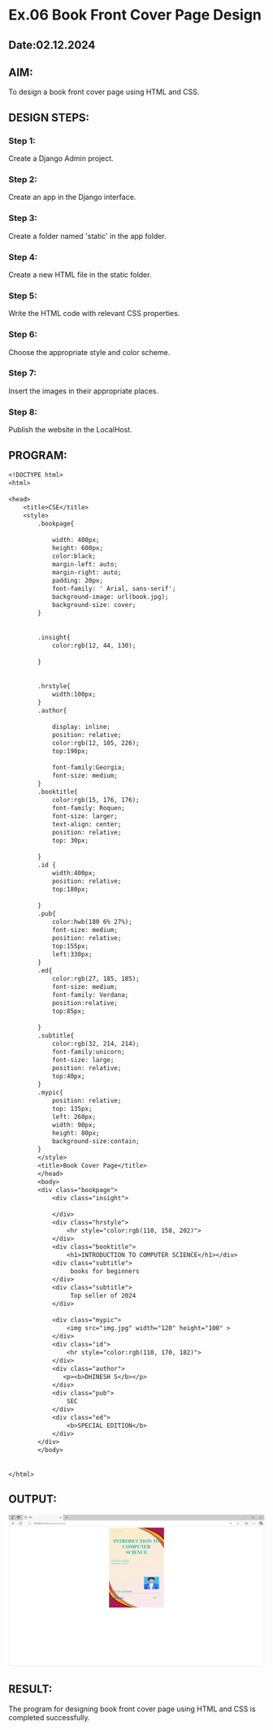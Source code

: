 # Ex.06 Book Front Cover Page Design
## Date:02.12.2024

## AIM:
To design a book front cover page using HTML and CSS.

## DESIGN STEPS:

### Step 1:
Create a Django Admin project.

### Step 2:
Create an app in the Django interface.

### Step 3:
Create a folder named 'static' in the app folder.

### Step 4:
Create a new HTML file in the static folder.

### Step 5:
Write the HTML code with relevant CSS properties.

### Step 6:
Choose the appropriate style and color scheme.

### Step 7:
Insert the images in their appropriate places.

### Step 8:
Publish the website in the LocalHost.

## PROGRAM:
```
<!DOCTYPE html>
<html>

<head>
    <title>CSE</title>
    <style>
        .bookpage{

            width: 400px;
            height: 600px;
            color:black;
            margin-left: auto;
            margin-right: auto;
            padding: 20px;
            font-family: ' Arial, sans-serif';
            background-image: url(book.jpg);
            background-size: cover;
        }
            
        
        .insight{
            color:rgb(12, 44, 130);
        
        }
        
        
        .hrstyle{
            width:100px;
        }
        .author{
        
            display: inline;
            position: relative;
            color:rgb(12, 105, 226);
            top:190px;
            
            font-family:Georgia;
            font-size: medium;
        }
        .booktitle{
            color:rgb(15, 176, 176);
            font-family: Roquen;
            font-size: larger;
            text-align: center;
            position: relative;
            top: 30px;
        
        }
        .id {
            width:400px;
            position: relative;
            top:180px;
            
        }
        .pub{
            color:hwb(180 6% 27%);
            font-size: medium;
            position: relative;
            top:155px;
            left:330px;
        }
        .ed{
            color:rgb(27, 185, 185);
            font-size: medium;
            font-family: Verdana;
            position:relative;
            top:85px;
        
        }
        .subtitle{
            color:rgb(32, 214, 214);
            font-family:unicorn;
            font-size: large;
            position: relative;
            top:40px;
        }
        .mypic{
            position: relative;
            top: 135px;
            left: 260px;
            width: 90px;
            height: 80px;
            background-size:contain;
        }
        </style>
        <title>Book Cover Page</title>
        </head>
        <body>
        <div class="bookpage">
            <div class="insight">
                
            </div>
            <div class="hrstyle">
                <hr style="color:rgb(110, 158, 202)">
            </div>
            <div class="booktitle">
                <h1>INTRODUCTION TO COMPUTER SCIENCE</h1></div>
            <div class="subtitle">
                 books for beginners
            </div>
            <div class="subtitle">
                 Top seller of 2024
            </div>

            <div class="mypic">
                <img src="img.jpg" width="120" height="100" >
            </div>
            <div class="id">
                <hr style="color:rgb(110, 170, 182)">
            </div>
            <div class="author">
               <p><b>DHINESH S</b></p>
            </div>
            <div class="pub">
                SEC
            </div>
            <div class="ed">
                <b>SPECIAL EDITION</b>
            </div>
        </div>
        </body>
        

</html>

```

## OUTPUT:

![alt text](<Screenshot 2024-12-02 214848.png>)

## RESULT:
The program for designing book front cover page using HTML and CSS is completed successfully.
